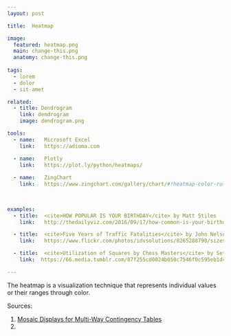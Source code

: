 ```yaml
---
layout: post

title:  Heatmap

image:
  featured: heatmap.png
  main: change-this.png
  anatomy: change-this.png
  
tags:
  - lorem
  - dolor
  - sit-amet

related:
  - title: Dendrogram
    link: dendrogram
    image: dendrogram.png

tools:
  - name:   Microsoft Excel
    link:   https://adioma.com

  - name:   Plotly
    link:   https://plot.ly/python/heatmaps/
  
  - name:   ZingChart
    link:   https://www.zingchart.com/gallery/chart/#!heatmap-color-rules-tooltips
    
    

examples:
  - title:  <cite>HOW POPULAR IS YOUR BIRTHDAY</cite> by Matt Stiles
    link:   http://thedailyviz.com/2016/09/17/how-common-is-your-birthday-dailyviz/

  - title:  <cite>Five Years of Traffic Fatalities</cite> by John Nelson
    link:   https://www.flickr.com/photos/idvsolutions/8265288798/sizes/o/in/photostream/

  - title:  <cite>Utilization of Squares by Chess Masters</cite> by Seth Kadish
    link:  https://66.media.tumblr.com/87f255cd0024b050c7546f0c595eb1d4/tumblr_n21vkezveA1s3dn7vo1_1280.png

---
```


The heatmap is a visualization technique that represents individual values or their ranges through color.

<!--more-->

Sources:

1. [Mosaic Displays for Multi-Way Contingency Tables](https://www.tandfonline.com/doi/abs/10.1080/01621459.1994.10476460)
2.
